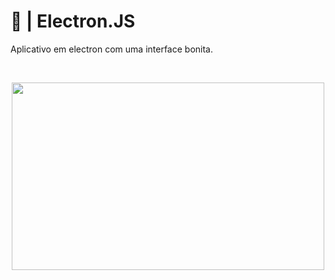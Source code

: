 # 💫 | Electron.JS
Aplicativo em electron com uma interface bonita.

<br />

<p align="center">
  <img src="https://media.discordapp.net/attachments/789093902602207252/851514118887571456/unknown.png" width="500px" height="300px" />
</p>
